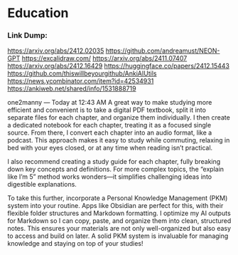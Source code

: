 # Education


### Link Dump:
https://arxiv.org/abs/2412.02035
https://github.com/andreamust/NEON-GPT
https://excalidraw.com/
https://arxiv.org/abs/2411.07407
https://arxiv.org/abs/2412.16429
https://huggingface.co/papers/2412.15443
https://github.com/thiswillbeyourgithub/AnkiAIUtils
https://news.ycombinator.com/item?id=42534931
https://ankiweb.net/shared/info/1531888719



one2manny
 — 
Today at 12:43 AM
A great way to make studying more efficient and convenient is to take a digital PDF textbook, split it into separate files for each chapter, and organize them individually. 
I then create a dedicated notebook for each chapter, treating it as a focused single source. 
From there, I convert each chapter into an audio format, like a podcast. 
This approach makes it easy to study while commuting, relaxing in bed with your eyes closed, or at any time when reading isn’t practical.

I also recommend creating a study guide for each chapter, fully breaking down key concepts and definitions. 
For more complex topics, the “explain like I’m 5” method works wonders—it simplifies challenging ideas into digestible explanations.

To take this further, incorporate a Personal Knowledge Management (PKM) system into your routine. 
Apps like Obsidian are perfect for this, with their flexible folder structures and Markdown formatting. 
I optimize my AI outputs for Markdown so I can copy, paste, and organize them into clean, structured notes. 
This ensures your materials are not only well-organized but also easy to access and build on later. 
A solid PKM system is invaluable for managing knowledge and staying on top of your studies!